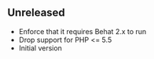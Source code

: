 ## Unreleased

* Enforce that it requires Behat 2.x to run
* Drop support for PHP <= 5.5
* Initial version